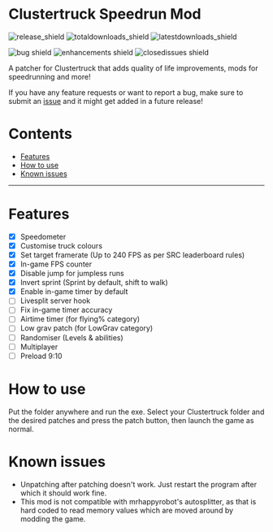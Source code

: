 # Clustertruck Speedrun Mod
![release_shield](https://img.shields.io/github/v/release/noahkra/ClustertruckSpeedrunMod?include_prereleases&color=blue) ![totaldownloads_shield](https://img.shields.io/github/downloads/noahkra/ClustertruckSpeedrunMod/total?label=total%20downloads) ![latestdownloads_shield](https://img.shields.io/github/downloads-pre/noahkra/ClustertruckSpeedrunMod/latest/total) 

![bug shield](https://img.shields.io/github/issues-raw/noahkra/ClustertruckSpeedrunMod/bug) ![enhancements shield](https://img.shields.io/github/issues-raw/noahkra/ClustertruckSpeedrunMod/enhancement) ![closedissues shield](https://img.shields.io/github/issues-closed-raw/noahkra/ClustertruckSpeedrunMod?color=green)

A patcher for Clustertruck that adds quality of life improvements, mods for speedrunning and more!

If you have any feature requests or want to report a bug, make sure to submit an [issue](https://github.com/noahkra/ClustertruckSpeedrunMod/issues/new/choose) and it might get added in a future release!

# Contents
- [Features](#features)
- [How to use](#how-to-use)
- [Known issues](#known-issues)
***

# Features
- [x] Speedometer
- [x] Customise truck colours
- [x] Set target framerate (Up to 240 FPS as per SRC leaderboard rules)
- [x] In-game FPS counter
- [x] Disable jump for jumpless runs
- [x] Invert sprint (Sprint by default, shift to walk)
- [x] Enable in-game timer by default
- [ ] Livesplit server hook
- [ ] Fix in-game timer accuracy
- [ ] Airtime timer (for flying% category)
- [ ] Low grav patch (for LowGrav category)
- [ ] Randomiser (Levels & abilities)
- [ ] Multiplayer
- [ ] Preload 9:10

# How to use
Put the folder anywhere and run the exe. Select your Clustertruck folder and the desired patches and press the patch button, then launch the game as normal.

# Known issues
- Unpatching after patching doesn't work. Just restart the program after which it should work fine.
- This mod is not compatible with mrhappyrobot's autosplitter, as that is hard coded to read memory values which are moved around by modding the game.
